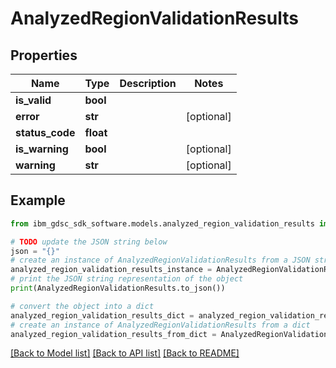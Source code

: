 # AnalyzedRegionValidationResults


## Properties

Name | Type | Description | Notes
------------ | ------------- | ------------- | -------------
**is_valid** | **bool** |  | 
**error** | **str** |  | [optional] 
**status_code** | **float** |  | 
**is_warning** | **bool** |  | [optional] 
**warning** | **str** |  | [optional] 

## Example

```python
from ibm_gdsc_sdk_software.models.analyzed_region_validation_results import AnalyzedRegionValidationResults

# TODO update the JSON string below
json = "{}"
# create an instance of AnalyzedRegionValidationResults from a JSON string
analyzed_region_validation_results_instance = AnalyzedRegionValidationResults.from_json(json)
# print the JSON string representation of the object
print(AnalyzedRegionValidationResults.to_json())

# convert the object into a dict
analyzed_region_validation_results_dict = analyzed_region_validation_results_instance.to_dict()
# create an instance of AnalyzedRegionValidationResults from a dict
analyzed_region_validation_results_from_dict = AnalyzedRegionValidationResults.from_dict(analyzed_region_validation_results_dict)
```
[[Back to Model list]](../README.md#documentation-for-models) [[Back to API list]](../README.md#documentation-for-api-endpoints) [[Back to README]](../README.md)


